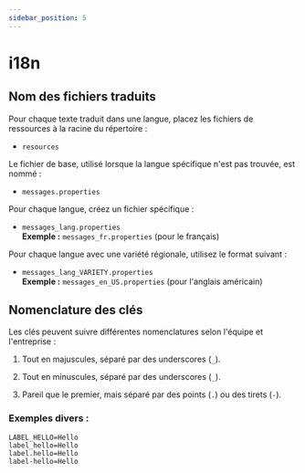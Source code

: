 ```yaml
---
sidebar_position: 5
---
```


# i18n

## Nom des fichiers traduits

Pour chaque texte traduit dans une langue, placez les fichiers de ressources à la racine du répertoire :

- `resources`

Le fichier de base, utilisé lorsque la langue spécifique n'est pas trouvée, est nommé :

- `messages.properties`

Pour chaque langue, créez un fichier spécifique :

- `messages_lang.properties`  
  **Exemple :** `messages_fr.properties` (pour le français)

Pour chaque langue avec une variété régionale, utilisez le format suivant :

- `messages_lang_VARIETY.properties`  
  **Exemple :** `messages_en_US.properties` (pour l'anglais américain)

## Nomenclature des clés

Les clés peuvent suivre différentes nomenclatures selon l'équipe et l'entreprise :

1. Tout en majuscules, séparé par des underscores (`_`).

2. Tout en minuscules, séparé par des underscores (`_`).

3. Pareil que le premier, mais séparé par des points (`.`) ou des tirets (`-`).

### Exemples divers :

```properties
LABEL_HELLO=Hello
label_hello=Hello
label.hello=Hello
label-hello=Hello
